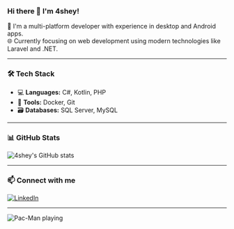 ### Hi there 👋 I'm 4shey!

🚀 I'm a multi-platform developer with experience in desktop and Android apps.  
🌐 Currently focusing on web development using modern technologies like Laravel and .NET.

---

### 🛠️ Tech Stack
- 💻 **Languages:** C#, Kotlin, PHP  
- 🐳 **Tools:** Docker, Git  
- 🗃️ **Databases:** SQL Server, MySQL  

---

### 📊 GitHub Stats  
![4shey's GitHub stats](https://github-readme-stats.vercel.app/api?username=4shey&show_icons=true&theme=radical)

---

### 📫 Connect with me  
[![LinkedIn](https://img.shields.io/badge/-LinkedIn-blue?style=for-the-badge&logo=linkedin&logoColor=white)](https://www.linkedin.com/in/tholi-ul-asbah-142955377/)

---

![Pac-Man playing](https://media.giphy.com/media/TPl5NnCDOwZ3W/giphy.gif)
